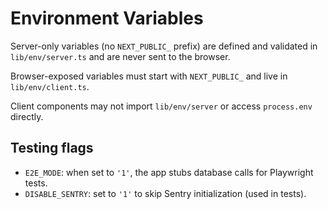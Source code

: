 # Environment Variables

Server-only variables (no `NEXT_PUBLIC_` prefix) are defined and validated in `lib/env/server.ts` and are never sent to the browser.

Browser-exposed variables must start with `NEXT_PUBLIC_` and live in `lib/env/client.ts`.

Client components may not import `lib/env/server` or access `process.env` directly.

## Testing flags

- `E2E_MODE`: when set to `'1'`, the app stubs database calls for Playwright tests.
- `DISABLE_SENTRY`: set to `'1'` to skip Sentry initialization (used in tests).
